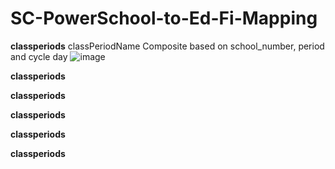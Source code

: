 # SC-PowerSchool-to-Ed-Fi-Mapping

**classperiods** classPeriodName Composite based on school_number, period and cycle day
![image](https://user-images.githubusercontent.com/105658542/170743671-87bafe35-a5ba-432d-9672-458d7b3b9cad.png)


**classperiods**

**classperiods**

**classperiods**

**classperiods**

**classperiods**

